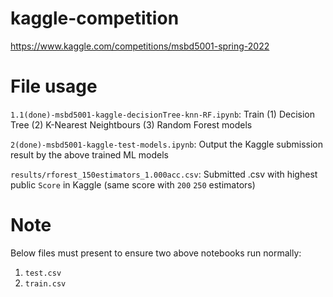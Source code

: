 # kaggle-competition

https://www.kaggle.com/competitions/msbd5001-spring-2022

# File usage

`1.1(done)-msbd5001-kaggle-decisionTree-knn-RF.ipynb`:  Train (1) Decision Tree (2) K-Nearest Neightbours (3) Random Forest models

`2(done)-msbd5001-kaggle-test-models.ipynb`:    Output the Kaggle submission result by the above trained ML models

`results/rforest_150estimators_1.000acc.csv`:   Submitted .csv with highest public `Score` in Kaggle (same score with `200` `250` estimators)

# Note

Below files must present to ensure two above notebooks run normally:

1. `test.csv`
2. `train.csv`